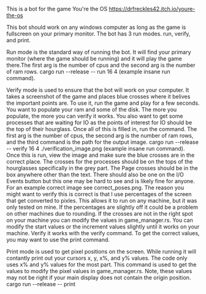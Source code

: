 This is a bot for the game You're the OS
https://drfreckles42.itch.io/youre-the-os

This bot should work on any windows computer as long as the game is fullscreen on your primary monitor. The bot has 3 run modes. run, verify, and print.

Run mode is the standard way of running the bot. It will find your primary monitor (where the game should be running) and it will play the game there.The first arg is the number of cpus and the second arg is the number of ram rows.
cargo run --release -- run 16 4 (example insane run command).

Verify mode is used to ensure that the bot will work on your computer. It takes a screenshot of the game and places blue crosses where it belives the important points are. To use it, run the game and play for a few seconds. You want to populate your ram and some of the disk. The more you populate, the more you can verify it works. You also want to get some processes that are waiting for IO as the points of interest for IO should be the top of their hourglass. Once all of this is filled in, run the command. The first arg is the number of cpus, the second arg is the number of ram rows, and the third command is the path for the output image.
cargo run --release -- verify 16 4 ./verification_image.png (example insane run command).
Once this is run, view the image and make sure the blue crosses are in the correct place. The crosses for the processes should be on the tops of the hourglasses specifically in the grey part. The Page crosses should be in the box anywhere other than the text. There should also be one on the I/O Events button but this one may be hard to see and is likely fine for anyone. For an example correct image see correct_poses.png. The reason you might want to verify this is correct is that I use percentages of the screen that get converted to pixles. This allows it to run on any machine, but it was only tested on mine. If the percentages are slightly off it could be a problem on other machines due to rounding. If the crosses are not in the right spot on your machine you can modify the values in game_manager.rs. You can modify the start values or the increment values slightly until it works on your machine. Verify it works with the verify command. To get the correct values, you may want to use the print command.

Print mode is used to get pixel positions on the screen. While running it will contantly print out your cursors x, y, x%, and y% values. The code only uses x% and y% values for the most part. This command is used to get the values to modify the pixel values in game_manager.rs. Note, these values may not be right if your main display does not contain the origin position.
cargo run --release -- print
